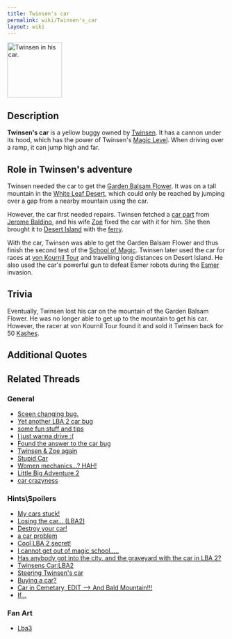 ```yaml
---
title: Twinsen's car
permalink: wiki/Twinsen's_car
layout: wiki
---
```


<img src="src/assets/lba2/_characters/twincar.gif"
title="Twinsen in his car." width="126" alt="Twinsen in his car." />

## Description

**Twinsen's car** is a yellow buggy owned by
[Twinsen](Twinsen "wikilink"). It has a cannon under its hood, which has
the power of Twinsen's [Magic Level](Magic_Ball "wikilink"). When
driving over a ramp, it can jump high and far.

## Role in Twinsen's adventure

Twinsen needed the car to get the [Garden Balsam
Flower](Garden_Balsam_Flower "wikilink"). It was on a tall mountain in
the [White Leaf Desert](White_Leaf_Desert "wikilink"), which could only
be reached by jumping over a gap from a nearby mountain using the car.

However, the car first needed repairs. Twinsen fetched a [car
part](car_part "wikilink") from [Jerome
Baldino](Jerome_Baldino "wikilink"), and his wife [Zoé](Zoé "wikilink")
fixed the car with it for him. She then brought it to [Desert
Island](Desert_Island "wikilink") with the [ferry](ferry "wikilink").

With the car, Twinsen was able to get the Garden Balsam Flower and thus
finish the second test of the [School of
Magic](School_of_Magic "wikilink"). Twinsen later used the car for races
at [von Kournil Tour](von_Kournil_Tour "wikilink") and travelling long
distances on Desert Island. He also used the car's powerful gun to
defeat Esmer robots during the [Esmer](Esmer "wikilink") invasion.

## Trivia

Eventually, Twinsen lost his car on the mountain of the Garden Balsam
Flower. He was no longer able to get up to the mountain to get his car.
However, the racer at von Kournil Tour found it and sold it Twinsen back
for 50 [Kashes](Kash "wikilink").

## Additional Quotes

## Related Threads

### General

- [Sceen changing
  bug.](https://forum.magicball.net/showthread.php?t=11884)
- [Yet another LBA 2 car
  bug](https://forum.magicball.net/showthread.php?t=11363)
- [some fun stuff and
  tips](https://forum.magicball.net/showthread.php?t=11024)
- [I just wanna drive
  :(](https://forum.magicball.net/showthread.php?t=7863)
- [Found the answer to the car
  bug](https://forum.magicball.net/showthread.php?t=5936)
- [Twinsen & Zoe
  again](https://forum.magicball.net/showthread.php?t=5184)
- [Stupid Car](https://forum.magicball.net/showthread.php?t=4551)
- [Women mechanics...?
  HAH!](https://forum.magicball.net/showthread.php?t=1353)
- [Little Big Adventure
  2](https://forum.magicball.net/showthread.php?t=368)
- [car crazyness](https://forum.magicball.net/showthread.php?t=134)

### Hints\Spoilers

- [My cars stuck!](https://forum.magicball.net/showthread.php?t=10843)
- [Losing the car...
  (LBA2)](https://forum.magicball.net/showthread.php?t=4131)
- [Destroy your car!](https://forum.magicball.net/showthread.php?t=7563)
- [a car problem](https://forum.magicball.net/showthread.php?t=7029)
- [Cool LBA 2
  secret!](https://forum.magicball.net/showthread.php?t=6611)
- [I cannot get out of magic
  school.....](https://forum.magicball.net/showthread.php?t=5643)
- [Has anybody got into the city, and the graveyard with the car in LBA
  2?](https://forum.magicball.net/showthread.php?t=3835)
- [Twinsens Car:LBA2](https://forum.magicball.net/showthread.php?t=3557)
- [Steering Twinsen's
  car](https://forum.magicball.net/showthread.php?t=1912)
- [Buying a car?](https://forum.magicball.net/showthread.php?t=1618)
- [Car in Cemetary, EDIT --\> And Bald
  Mountain!!!](https://forum.magicball.net/showthread.php?t=1342)
- [If...](https://forum.magicball.net/showthread.php?t=1437)

### Fan Art

- [Lba3](http://forum.magicball.net/showthread.php?p=82844#post82844)
